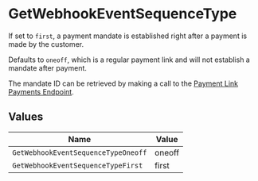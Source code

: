 # GetWebhookEventSequenceType

If set to `first`, a payment mandate is established right after a payment is made by the customer.

Defaults to `oneoff`, which is a regular payment link and will not establish a mandate after payment.

The mandate ID can be retrieved by making a call to the
[Payment Link Payments Endpoint](get-payment-link-payments).


## Values

| Name                                | Value                               |
| ----------------------------------- | ----------------------------------- |
| `GetWebhookEventSequenceTypeOneoff` | oneoff                              |
| `GetWebhookEventSequenceTypeFirst`  | first                               |